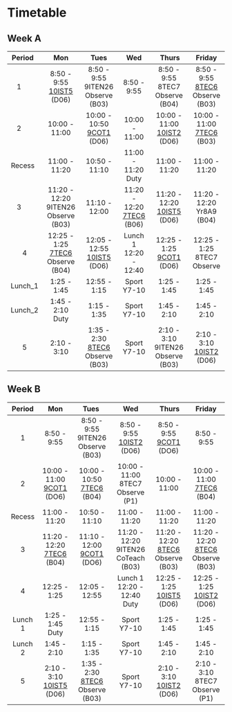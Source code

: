 # Timetable

## Week A
| Period   | Mon                                                 | Tues                                                         |   Wed                                               |  Thurs                                                | Friday                                                       |
| :--------: | :---------------------------------------------------: | :------------------------------------------------------------: | :---------------------------------------------------: | :-----------------------------------------------------: | :------------------------------------------------------------: |
| 1        | 8:50 - 9:55<br>[10IST5](../10IST5/overview.md) (D06) | 8:50 - 9:55<br>9ITEN26<br>Observe (B03)                      | 8:50 - 9:55                                         | 8:50 - 9:55<br>8TEC7<br>Observe (B04)                 | 8:50 - 9:55<br>[8TEC6](../8TEC6/overview.md)<br>Observe (B03) |
| 2        | 10:00 - 11:00                                       | 10:00 - 10:50<br>[9COT1](../9COT1/overview.md) (D06)          | 10:00 - 11:00                                       | 10:00 - 11:00<br>[10IST2](../10IST2/overview.md) (D06) | 10:00 - 11:00<br>[7TEC6](../7TEC6/overview.md) (B03)          |
| Recess   | 11:00 - 11:20                                       | 10:50 - 11:10                                                | 11:00 - 11:20<br>Duty                               | 11:00 - 11:20                                         | 11:00 - 11:20                                                |
| 3        | 11:20 - 12:20<br>9ITEN26<br>Observe (B03)           | 11:10 - 12:00                                                | 11:20 - 12:20<br>[7TEC6](../7TEC6/overview.md) (B06) | 11:20 - 12:20<br>[10IST5](../10IST5/overview.md) (D06) | 11:20 - 12:20<br>Yr8A9 (B04)                                 |
| 4        | 12:25 - 1:25<br>[7TEC6](../7TEC6/overview.md)<br>Observe (B04)              | 12:05 - 12:55<br>[10IST5](../10IST5/overview.md) (D06)        | Lunch 1<br>12:20 - 12:40                            | 12:25 - 1:25<br>[9COT1](../9COT1/overview.md) (D06)    | 12:25 - 1:25<br>8TEC7<br>Observe                             |
| Lunch_1  | 1:25 - 1:45                                         | 12:55 - 1:15                                                 | Sport Y7-10                                         | 1:25 - 1:45                                           | 1:25 - 1:45                                                  |
| Lunch_2  | 1:45 - 2:10<br>Duty                                 | 1:15 - 1:35                                                  | Sport Y7-10                                         | 1:45 - 2:10                                           | 1:45 - 2:10                                                  |
| 5        | 2:10 - 3:10                                         | 1:35 - 2:30<br>[8TEC6](../8TEC6/overview.md)<br>Observe (B03) | Sport Y7-10                                         | 2:10 - 3:10<br>9ITEN26<br>Observe (B03)               | 2:10 - 3:10<br>[10IST2](../10IST2/overview.md) (D06)          |

## Week B
| Period  |   Mon                                                    |  Tues                                                    |   Wed                                                   |  Thurs                                                   | Friday                                                   |
| :-------: | :--------------------------------------------------------: | :--------------------------------------------------------: | :-------------------------------------------------------: | :--------------------------------------------------------: | :--------------------------------------------------------: |
| 1       | 8:50 - 9:55                                              | 8:50 - 9:55<br>9ITEN26<br>Observe (B03)                  | 8:50 - 9:55<br>[10IST2](../10IST2/overview.md)<br>(D06) | 8:50 - 9:55<br>[9COT1](../9COT1/overview.md) <br>(DO6)   | 8:50 - 9:55                                              |
| 2       | 10:00 - 11:00<br>[9COT1](../9COT1/overview.md) <br>(DO6) | 10:00 - 10:50<br>[7TEC6](../7TEC6/overview.md)<br>(B04)  | 10:00 - 11:00<br>8TEC7<br>Observe<br>(P1)                          | 10:00 - 11:00                                            | 10:00 - 11:00<br>[7TEC6](../7TEC6/overview.md)<br>(B04)  |
| Recess  | 11:00 - 11:20                                            | 10:50 - 11:10                                            | 11:00 - 11:20                                           | 11:00 - 11:20                                            | 11:00 - 11:20                                            |
| 3       | 11:20 - 12:20<br>[7TEC6](../7TEC6/overview.md)<br>(B04)  | 11:10 - 12:00<br>[9COT1](../9COT1/overview.md) <br>(DO6) | 11:20 - 12:20<br>9ITEN26<br>CoTeach<br> (B03)               | 11:20 - 12:20<br>[8TEC6](../8TEC6/overview.md)<br>Observe<br>(B03)  | 11:20 - 12:20<br>[8TEC6](../8TEC6/overview.md)<br>Observe<br>(B03)  |
| 4       | 12:25 - 1:25                                     | 12:05 - 12:55                                            | Lunch 1<br>12:20 - 12:40<br>Duty                        | 12:25 - 1:25<br>[10IST5](../10IST5/overview.md)<br>(D06) | 12:25 - 1:25<br>[10IST2](../10IST2/overview.md)<br>(D06) |
| Lunch 1 | 1:25 - 1:45<br>Duty                                              | 12:55 - 1:15                                             | Sport Y7-10                                             | 1:25 - 1:45                                              | 1:25 - 1:45                                              |
| Lunch 2 | 1:45 - 2:10                                              | 1:15 - 1:35                                              | Sport Y7-10                                             | 1:45 - 2:10                                              | 1:45 - 2:10                                              |
| 5       | 2:10 - 3:10<br>[10IST5](../10IST5/overview.md)<br>(D06)  | 1:35 - 2:30<br>[8TEC6](../8TEC6/overview.md)<br>Observe<br>(B03)    | Sport Y7-10                                             | 2:10 - 3:10<br>[10IST2](../10IST2/overview.md)<br>(D06)  | 2:10 - 3:10<br>8TEC7<br>Observe<br>(P1)                             |
